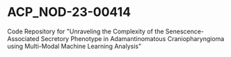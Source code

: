 # ACP_NOD-23-00414
Code Repository for "Unraveling the Complexity of the Senescence-Associated Secretory Phenotype in Adamantinomatous Craniopharyngioma using Multi-Modal Machine Learning Analysis"
